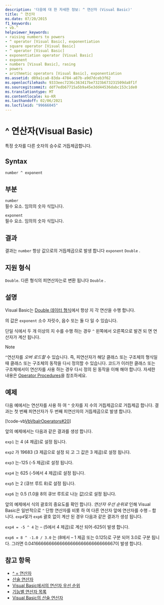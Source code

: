 ```yaml
---
description: '다음에 대 한 자세한 정보: ^ 연산자 (Visual Basic)'
title: ^ 연산자
ms.date: 07/20/2015
f1_keywords:
- vb.^
helpviewer_keywords:
- raising numbers to powers
- ^ operator [Visual Basic], exponentiation
- square operator [Visual Basic]
- ^ operator [Visual Basic]
- exponentiation operator [Visual Basic]
- exponent
- numbers [Visual Basic], rasing
- powers
- arithmetic operators [Visual Basic], exponentiation
ms.assetid: d89a1ca8-83da-4784-a87b-a9d7dceb3f62
ms.openlocfilehash: 9333eec7236c363417be7323b673231509da8f1f
ms.sourcegitcommit: ddf7edb67715a5b9a45e3dd44536dabc153c1de0
ms.translationtype: MT
ms.contentlocale: ko-KR
ms.lasthandoff: 02/06/2021
ms.locfileid: "99666045"
---
```

# <a name="-operator-visual-basic"></a>^ 연산자(Visual Basic)

특정 숫자를 다른 숫자의 승수로 거듭제곱합니다.

## <a name="syntax"></a>Syntax

```vb
number ^ exponent
```

## <a name="parts"></a>부분

`number`\
필수 요소. 임의의 숫자 식입니다.

`exponent`\
필수 요소. 임의의 숫자 식입니다.

## <a name="result"></a>결과

결과는 `number` 항상 값으로의 거듭제곱으로 발생 합니다 `exponent` `Double` .

## <a name="supported-types"></a>지원 형식

`Double`. 다른 형식의 피연산자는로 변환 됩니다 `Double` .

## <a name="remarks"></a>설명

Visual Basic는 [Double 데이터 형식](../data-types/double-data-type.md)에서 항상 지 각 연산을 수행 합니다.

의 값은 `exponent` 소수 자릿수, 음수 또는 둘 다 일 수 있습니다.

단일 식에서 두 개 이상의 지 수를 수행 하는 경우 `^` 왼쪽에서 오른쪽으로 발견 되 면 연산자가 계산 됩니다.

> [!NOTE]
> `^`연산자를 *오버 로드할* 수 있습니다. 즉, 피연산자가 해당 클래스 또는 구조체의 형식일 때 클래스 또는 구조체의 동작을 다시 정의할 수 있습니다. 코드가 이러한 클래스 또는 구조체에서이 연산자를 사용 하는 경우 다시 정의 된 동작을 이해 해야 합니다. 자세한 내용은 [Operator Procedures](../../programming-guide/language-features/procedures/operator-procedures.md)을 참조하세요.

## <a name="example"></a>예제

다음 예에서는 연산자를 사용 하 여 `^` 숫자를 지 수의 거듭제곱으로 거듭제곱 합니다. 결과는 첫 번째 피연산자가 두 번째 피연산자의 거듭제곱으로 발생 합니다.

[!code-vb[VbVbalrOperators#20](~/samples/snippets/visualbasic/VS_Snippets_VBCSharp/VbVbalrOperators/VB/Class1.vb#20)]

앞의 예제에서는 다음과 같은 결과를 생성 합니다.

`exp1` 는 4 (4 제곱)로 설정 됩니다.

`exp2` 가 19683 (3 제곱으로 설정 되 고 그 값은 3 제곱)로 설정 됩니다.

`exp3` 는-125 (-5 제곱)로 설정 됩니다.

`exp4` 는 625 (-5에서 4 제곱)로 설정 됩니다.

`exp5` 는 2 (큐브 루트 8)로 설정 됩니다.

`exp6` 는 0.5 (1.0을 8의 큐브 루트로 나눈 값)으로 설정 됩니다.

앞의 예제에서 식의 괄호의 중요도를 확인 합니다. *연산자 우선 순위로* 인해 Visual Basic은 일반적으로 `^` 단항 연산자를 비롯 하 여 다른 연산자 앞에 연산자를 수행 `–` 합니다. `exp4`및가 `exp6` 괄호 없이 계산 된 경우 다음과 같은 결과가 생성 됩니다.

`exp4 = -5 ^ 4` 는 – (5에서 4 제곱)로 계산 되어-625이 발생 합니다.

`exp6 = 8 ^ -1.0 / 3.0` 는 (8에서 – 1 제곱 또는 0.125)로 구분 되어 3.0로 구분 됩니다. 그러면 0.041666666666666666666666666666667이 발생 합니다.

## <a name="see-also"></a>참고 항목

- [^ = 연산자](exponentiation-assignment-operator.md)
- [산술 연산자](arithmetic-operators.md)
- [Visual Basic에서의 연산자 우선 순위](operator-precedence.md)
- [기능별 연산자 목록](operators-listed-by-functionality.md)
- [Visual Basic의 산술 연산자](../../programming-guide/language-features/operators-and-expressions/arithmetic-operators.md)
